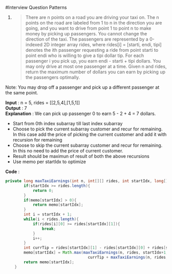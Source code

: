 #Interview Question Patterns

1) > There are n points on a road you are driving your taxi on. The n points on the road are labeled from 1 to n in the direction you are going, and you want to drive from point 1 to point n to make money by picking up passengers. You cannot change the direction of the taxi.
The passengers are represented by a 0-indexed 2D integer array rides, where rides[i] = [starti, endi, tipi] denotes the ith passenger requesting a ride from point starti to point endi who is willing to give a tipi dollar tip.
For each passenger i you pick up, you earn endi - starti + tipi dollars. You may only drive at most one passenger at a time.
Given n and rides, return the maximum number of dollars you can earn by picking up the passengers optimally.

Note: You may drop off a passenger and pick up a different passenger at the same point.

**Input** : n = 5, rides = [[2,5,4],[1,5,1]] <br />
**Output** : 7 <br />
**Explanation** : We can pick up passenger 0 to earn 5 - 2 + 4 = 7 dollars. <br />

- Start from 0th index subarray till last index subarray
- Choose to pick the current subarray customer and recur for remaining. In this case add the price of picking the current customer and add it with recursion for remaining
- Choose to skip the current subarray customer and recur for remaining. In this no need to add the price of current customer.
- Result should be maximun of result of both the above recursions
- Use memo per startIdx to optimize

**Code** : 
````java
private long maxTaxiEarnings(int n, int[][] rides, int startIdx, long[] memo){
        if(startIdx >= rides.length){
            return 0;
        }
        if(memo[startIdx] > 0){
            return memo[startIdx];
        }
        int i = startIdx + 1;
        while(i < rides.length){
            if(rides[i][0] >= rides[startIdx][1]){
                break;
            }
            i++;
        }
        int currTip = rides[startIdx][1] - rides[startIdx][0] + rides[startIdx][2];
        memo[startIdx] = Math.max(maxTaxiEarnings(n, rides, startIdx+1, memo), 
                                    currTip + maxTaxiEarnings(n, rides, i, memo));
        return memo[startIdx];
    }
````
